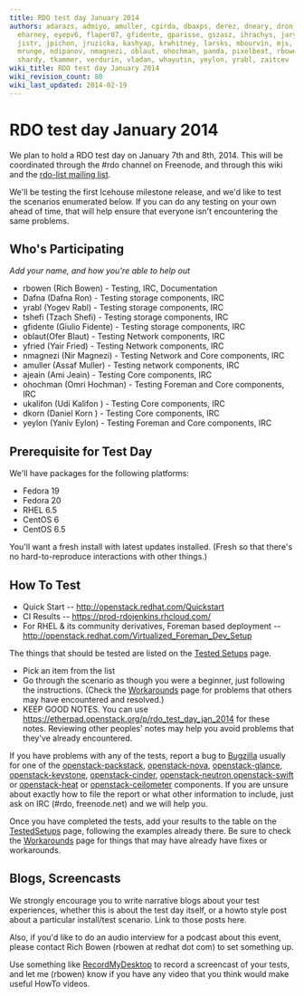 ```yaml
---
title: RDO test day January 2014
authors: adarazs, admiyo, amuller, cgirda, dbaxps, derez, dneary, dron, edu, eglynn,
  eharney, eyepv6, flaper87, gfidente, gparisse, gszasz, ihrachys, jary, jbernard,
  jistr, jpichon, jruzicka, kashyap, krwhitney, larsks, mbourvin, mjs, mpavlase, mrhodes,
  mrunge, ndipanov, nmagnezi, oblaut, ohochman, panda, pixelbeat, rbowen, rlandy,
  shardy, tkammer, verdurin, vladan, whayutin, yeylon, yrabl, zaitcev
wiki_title: RDO test day January 2014
wiki_revision_count: 80
wiki_last_updated: 2014-02-19
---
```


# RDO test day January 2014

We plan to hold a RDO test day on January 7th and 8th, 2014. This will be coordinated through the #rdo channel on Freenode, and through this wiki and the [rdo-list mailing list](http://www.redhat.com/mailman/listinfo/rdo-list).

We'll be testing the first Icehouse milestone release, and we'd like to test the scenarios enumerated below. If you can do any testing on your own ahead of time, that will help ensure that everyone isn't encountering the same problems.

## Who's Participating

*Add your name, and how you're able to help out*

*   rbowen (Rich Bowen) - Testing, IRC, Documentation
*   Dafna (Dafna Ron) - Testing storage components, IRC
*   yrabl (Yogev Rabl) - Testing storage components, IRC
*   tshefi (Tzach Shefi) - Testing storage components, IRC
*   gfidente (Giulio Fidente) - Testing storage components, IRC
*   oblaut(Ofer Blaut) - Testing Network components, IRC
*   yfried (Yair Fried) - Testing Network components, IRC
*   nmagnezi (Nir Magnezi) - Testing Network and Core components, IRC
*   amuller (Assaf Muller) - Testing network components, IRC
*   ajeain (Ami Jeain) - Testing Core components, IRC
*   ohochman (Omri Hochman) - Testing Foreman and Core components, IRC
*   ukalifon (Udi Kalifon ) - Testing Core components, IRC
*   dkorn (Daniel Korn ) - Testing Core components, IRC
*   yeylon (Yaniv Eylon) - Testing Foreman and Core components, IRC

## Prerequisite for Test Day

We'll have packages for the following platforms:

*   Fedora 19
*   Fedora 20
*   RHEL 6.5
*   CentOS 6
*   CentOS 6.5

You'll want a fresh install with latest updates installed. (Fresh so that there's no hard-to-reproduce interactions with other things.)

## How To Test

*   Quick Start -- <http://openstack.redhat.com/Quickstart>
*   CI Results -- <https://prod-rdojenkins.rhcloud.com/>
*   For RHEL & its community derivatives, Foreman based deployment -- <http://openstack.redhat.com/Virtualized_Foreman_Dev_Setup>

The things that should be tested are listed on the [Tested Setups](TestedSetups_2014_01) page.

*   Pick an item from the list
*   Go through the scenario as though you were a beginner, just following the instructions. (Check the [ Workarounds](Workarounds_2014_01) page for problems that others may have encountered and resolved.)
*   KEEP GOOD NOTES. You can use <https://etherpad.openstack.org/p/rdo_test_day_jan_2014> for these notes. Reviewing other peoples' notes may help you avoid problems that they've already encountered.

If you have problems with any of the tests, report a bug to [Bugzilla](https://bugzilla.redhat.com) usually for one of the [openstack-packstack](https://bugzilla.redhat.com/enter_bug.cgi?product=RDO&version=18&component=openstack-packstack), [openstack-nova](https://bugzilla.redhat.com/enter_bug.cgi?product=RDO&version=18&component=openstack-nova), [openstack-glance](https://bugzilla.redhat.com/enter_bug.cgi?product=RDO&version=18&component=openstack-glance), [openstack-keystone](https://bugzilla.redhat.com/enter_bug.cgi?product=RDO&version=18&component=openstack-keystone), [openstack-cinder](https://bugzilla.redhat.com/enter_bug.cgi?product=RDO&version=18&component=openstack-cinder), [openstack-neutron](https://bugzilla.redhat.com/enter_bug.cgi?product=RDO&version=18&component=openstack-neutron),[openstack-swift](https://bugzilla.redhat.com/enter_bug.cgi?product=RDO&version=18&component=openstack-swift) or [openstack-heat](https://bugzilla.redhat.com/enter_bug.cgi?product=RDO&version=18&component=openstack-heat) or [openstack-ceilometer](https://bugzilla.redhat.com/enter_bug.cgi?product=RDO&version=18&component=openstack-ceilometer) components. If you are unsure about exactly how to file the report or what other information to include, just ask on IRC (#rdo, freenode.net) and we will help you.

Once you have completed the tests, add your results to the table on the [TestedSetups](TestedSetups_2014_01) page, following the examples already there. Be sure to check the [ Workarounds](Workarounds_2014_01) page for things that may have already have fixes or workarounds.

## Blogs, Screencasts

We strongly encourage you to write narrative blogs about your test experiences, whether this is about the test day itself, or a howto style post about a particular install/test scenario. Link to those posts here.

Also, if you'd like to do an audio interview for a podcast about this event, please contact Rich Bowen (rbowen at redhat dot com) to set something up.

Use something like [RecordMyDesktop](http://recordmydesktop.sourceforge.net/about.php) to record a screencast of your tests, and let me (rbowen) know if you have any video that you think would make useful HowTo videos.
